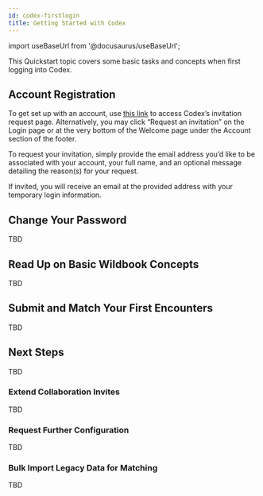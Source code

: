 ```yaml
---
id: codex-firstlogin
title: Getting Started with Codex
---
```


import useBaseUrl from '@docusaurus/useBaseUrl';

This Quickstart topic covers some basic tasks and concepts when first logging into Codex.

## Account Registration

To get set up with an account, use [this link](https://qa.dyn.wildme.io/request) to access Codex’s invitation request page. Alternatively, you may click “Request an invitation” on the Login page or at the very bottom of the Welcome page under the Account section of the footer.

To request your invitation, simply provide the email address you’d like to be associated with your account, your full name, and an optional message detailing the reason(s) for your request.

If invited, you will receive an email at the provided address with your temporary login information.

## Change Your Password 

TBD
## Read Up on Basic Wildbook Concepts

TBD

## Submit and Match Your First Encounters

TBD
## Next Steps

TBD

### Extend Collaboration Invites

TBD
### Request Further Configuration

TBD
### Bulk Import Legacy Data for Matching

TBD
